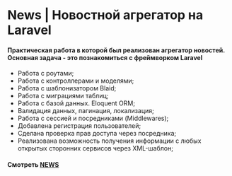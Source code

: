 # News | Новостной агрегатор на Laravel

#### Практическая работа в которой был реализован агрегатор новостей. Основная задача - это познакомиться с фреймворком Laravel

-   Работа с роутами;
-   Работа с контроллерами и моделями;
-   Работа с шаблонизатором Blaid;
-   Работа с миграциями таблиц;
-   Работа с базой данных. Eloquent ORM;
-   Валидация данных, пагинация, локализация;
-   Работа с сессией и посредниками (Middlewares);
-   Добавлена регистрация пользователей;
-   Сделана проверка прав доступа через посредника;
-   Реализована возможность получения информации с любых открытых сторонних сервисов через XML-шаблон;

#### Смотреть [NEWS]()
